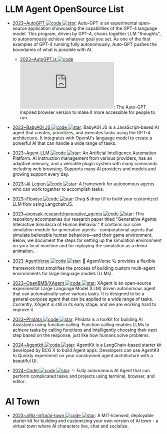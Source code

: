 # LLM Agent OpenSource List

- [2023~AutoGPT ![code](https://ng-tech.icu/assets/code.svg) ![star](https://img.shields.io/github/stars/Significant-Gravitas/Auto-GPT)](https://github.com/Significant-Gravitas/Auto-GPT): Auto-GPT is an experimental open-source application showcasing the capabilities of the GPT-4 language model. This program, driven by GPT-4, chains together LLM "thoughts", to autonomously achieve whatever goal you set. As one of the first examples of GPT-4 running fully autonomously, Auto-GPT pushes the boundaries of what is possible with AI.

  - [2023~AutoGPT.js ![code](https://ng-tech.icu/assets/code.svg) ![star](https://img.shields.io/github/stars/zabirauf/AutoGPT.js)](https://github.com/zabirauf/AutoGPT.js): The Auto-GPT inspired browser version to make it more accessible for people to run.

- [2023~BabyAGI JS ![code](https://ng-tech.icu/assets/code.svg) ![star](https://img.shields.io/github/stars/ericciarla/babyagijs)](https://github.com/ericciarla/babyagijs): BabyAGI JS is a JavaScript-based AI agent that creates, prioritizes, and executes tasks using the GPT-4 architecture. It integrates with OpenAI's language model to create a powerful AI that can handle a wide range of tasks.

- [2023~Agent-LLM ![code](https://ng-tech.icu/assets/code.svg) ![star](https://img.shields.io/github/stars/Josh-XT/Agent-LLM)](https://github.com/Josh-XT/Agent-LLM): An Artificial Intelligence Automation Platform. AI Instruction management from various providers, has an adaptive memory, and a versatile plugin system with many commands including web browsing. Supports many AI providers and models and growing support every day.

- [2023~AI Legion ![code](https://ng-tech.icu/assets/code.svg) ![star](https://img.shields.io/github/stars/eumemic/ai-legion)](https://github.com/eumemic/ai-legion): A framework for autonomous agents who can work together to accomplish tasks.

- [2023~Flowise ![code](https://ng-tech.icu/assets/code.svg) ![star](https://img.shields.io/github/stars/FlowiseAI/Flowise)](https://github.com/FlowiseAI/Flowise): Drag & drop UI to build your customized LLM flow using LangchainJS.

- [2023~joonspk-research/generative_agents ![code](https://ng-tech.icu/assets/code.svg) ![star](https://img.shields.io/github/stars/joonspk-research/generative_agents)](https://github.com/joonspk-research/generative_agents): This repository accompanies our research paper titled "Generative Agents: Interactive Simulacra of Human Behavior." It contains our core simulation module for generative agents—computational agents that simulate believable human behaviors—and their game environment. Below, we document the steps for setting up the simulation environment on your local machine and for replaying the simulation as a demo animation.

- [2023-AgentVerse ![code](https://ng-tech.icu/assets/code.svg) ![star](https://img.shields.io/github/stars/OpenBMB/AgentVerse)](https://github.com/OpenBMB/AgentVerse): 🤖 AgentVerse 🪐 provides a flexible framework that simplifies the process of building custom multi-agent environments for large language models (LLMs).

- [2023~OpenBMB/XAgent ![code](https://ng-tech.icu/assets/code.svg) ![star](https://img.shields.io/github/stars/OpenBMB/XAgent)](https://github.com/OpenBMB/XAgent): XAgent is an open-source experimental Large Language Model (LLM) driven autonomous agent that can automatically solve various tasks. It is designed to be a general-purpose agent that can be applied to a wide range of tasks. Currently, XAgent is still in its early stage, and we are working hard to improve it.

- [2023~Phidata ![code](https://ng-tech.icu/assets/code.svg) ![star](https://img.shields.io/github/stars/phidatahq/phidata)](https://github.com/phidatahq/phidata): Phidata is a toolkit for building AI Assistants using function calling. Function calling enables LLMs to achieve tasks by calling functions and intelligently choosing their next step based on the response, just like how humans solve problems.

- [2024~Agentkit ![code](https://ng-tech.icu/assets/code.svg) ![star](https://img.shields.io/github/stars/BCG-X-Official/agentkit)](https://github.com/BCG-X-Official/agentkit): AgentKit is a LangChain-based starter kit developed by BCG X to build Agent apps. Developers can use AgentKit to Quickly experiment on your constrained agent architecture with a beautiful UI.

- [2024~Codel ![code](https://ng-tech.icu/assets/code.svg) ![star](https://img.shields.io/github/stars/semanser/codel)](https://github.com/semanser/codel): ✨ Fully autonomous AI Agent that can perform complicated tasks and projects using terminal, browser, and editor.

# AI Town

- [2023~a16z-infra/ai-town ![code](https://ng-tech.icu/assets/code.svg) ![star](https://img.shields.io/github/stars/a16z-infra/ai-town)](https://github.com/a16z-infra/ai-town): A MIT-licensed, deployable starter kit for building and customizing your own version of AI town - a virtual town where AI characters live, chat and socialize.
